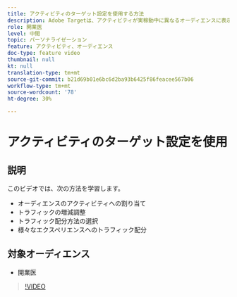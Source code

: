 ```yaml
---
title: アクティビティのターゲット設定を使用する方法
description: Adobe Targetは、アクティビティが実稼動中に異なるオーディエンスに表示されるエクスペリエンスを制御するための様々なレバーを提供します。 オーディエンスとトラフィックの配分を使用して、誰に何を表示するかを制御する方法を説明します。
role: 開業医
level: 中間
topic: パーソナライゼーション
feature: アクティビティ、オーディエンス
doc-type: feature video
thumbnail: null
kt: null
translation-type: tm+mt
source-git-commit: b21d69b01e6bc6d2ba93b6425f86feacee567b06
workflow-type: tm+mt
source-wordcount: '78'
ht-degree: 30%

---
```



# アクティビティのターゲット設定を使用

## 説明

このビデオでは、次の方法を学習します。

* オーディエンスのアクティビティへの割り当て
* トラフィックの増減調整
* トラフィック配分方法の選択
* 様々なエクスペリエンスへのトラフィック配分

## 対象オーディエンス

* 開業医

>[!VIDEO](https://video.tv.adobe.com/v/17385/?quality=12)